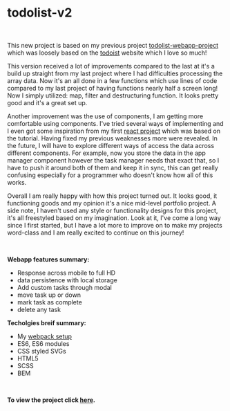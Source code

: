# todolist-v2

<br />

This new project is based on my previous project [todolist-webapp-project](https://w3althambition.github.io/todolist-webapp-project/) which was loosely based on the [todoist](https://todoist.com) website which I love so much!

This version received a lot of improvements compared to the last at it's a build up straight from my last project where I had difficulties processing the array data. Now it's an all done in a few functions which use lines of code compared to my last project of having functions nearly half a screen long! Now I simply utilized: map, filter and destructuring function. It looks pretty good and it's a great set up.

Another improvement was the use of components, I am getting more comfortable using components. I've tried several ways of implementing and I even got some inspiration from my first [react project](https://github.com/w3althambition/react-todo-app) which was based on the tutorial. Having fixed my previous weaknesses more were revealed. In the future, I will have to explore different ways of access the data across different components. For example, now you store the data in the app manager component however the task manager needs that exact that, so I have to push it around both of them and keep it in sync, this can get really confusing especially for a programmer who doesn't know how all of this works.

Overall I am really happy with how this project turned out. It looks good, it functioning goods and my opinion it's a nice mid-level portfolio project. A side note, I haven't used any style or functionality designs for this project, it's all freestyled based on my imagination. Look at it, I've come a long way since I first started, but I have a lot more to improve on to make my projects word-class and I am really excited to continue on this journey!

<br />

**Webapp features summary:**
* Response across mobile to full HD
* data persistence with local storage
* Add custom tasks through modal
* move task up or down
* mark task as complete
* delete any task

**Techolgies breif summary:** 
* My [webpack setup](https://github.com/w3althambition/webpack-framework)
* ES6, ES6 modules
* CSS styled SVGs
* HTML5
* SCSS
* BEM

<br />

**To view the project click [here](https://w3althambition.github.io/todolist-v2/dist/index.html).**
